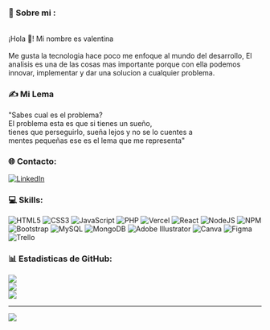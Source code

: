 ### 💫 Sobre mi :
<br>¡Hola 👋! Mi nombre es valentina <br>
<br>Me gusta la tecnologia hace poco me enfoque al mundo del desarrollo, El analisis es una de las cosas mas importante porque con ella podemos innovar, implementar y dar una solucion a cualquier problema.<br>


### ✍️ Mi Lema
"Sabes cual es el problema?<br>El problema esta es que si tienes un sueño,<br>tienes que perseguirlo, sueña lejos y no se lo cuentes a<br>mentes pequeñas ese es el lema que me representa"


### 🌐 Contacto:
[![LinkedIn](https://img.shields.io/badge/LinkedIn-%230077B5.svg?logo=linkedin&logoColor=white)](https://www.linkedin.com/in/JeniferCamachoDesarrolladoraWeb/) 

### 💻 Skills:
![HTML5](https://img.shields.io/badge/html5-%23E34F26.svg?style=for-the-badge&logo=html5&logoColor=white) ![CSS3](https://img.shields.io/badge/css3-%231572B6.svg?style=for-the-badge&logo=css3&logoColor=white) ![JavaScript](https://img.shields.io/badge/javascript-%23323330.svg?style=for-the-badge&logo=javascript&logoColor=%23F7DF1E) ![PHP](https://img.shields.io/badge/php-%23777BB4.svg?style=for-the-badge&logo=php&logoColor=white) ![Vercel](https://img.shields.io/badge/vercel-%23000000.svg?style=for-the-badge&logo=vercel&logoColor=white) ![React](https://img.shields.io/badge/react-%2320232a.svg?style=for-the-badge&logo=react&logoColor=%2361DAFB) ![NodeJS](https://img.shields.io/badge/node.js-6DA55F?style=for-the-badge&logo=node.js&logoColor=white) ![NPM](https://img.shields.io/badge/NPM-%23000000.svg?style=for-the-badge&logo=npm&logoColor=white) ![Bootstrap](https://img.shields.io/badge/bootstrap-%23563D7C.svg?style=for-the-badge&logo=bootstrap&logoColor=white) ![MySQL](https://img.shields.io/badge/mysql-%2300f.svg?style=for-the-badge&logo=mysql&logoColor=white) ![MongoDB](https://img.shields.io/badge/MongoDB-%234ea94b.svg?style=for-the-badge&logo=mongodb&logoColor=white) ![Adobe Illustrator](https://img.shields.io/badge/adobeillustrator-%23FF9A00.svg?style=for-the-badge&logo=adobeillustrator&logoColor=white) ![Canva](https://img.shields.io/badge/Canva-%2300C4CC.svg?style=for-the-badge&logo=Canva&logoColor=white) 	![Figma](https://img.shields.io/badge/figma-%23F24E1E.svg?style=for-the-badge&logo=figma&logoColor=white) ![Trello](https://img.shields.io/badge/Trello-%23026AA7.svg?style=for-the-badge&logo=Trello&logoColor=white)  

<!--### 🏆 Trofeos de GitHub 
![](https://github-profile-trophy.vercel.app/?username=valentinacamacho&theme=onestar&no-frame=false&no-bg=false&margin-w=4)--->

### 📊 Estadisticas de GitHub:
![](https://github-readme-stats.vercel.app/api?username=valentinacamacho&theme=jolly&hide_border=false&include_all_commits=true&count_private=true)<br/>
![](https://github-readme-streak-stats.herokuapp.com/?user=valentinacamacho&theme=jolly&hide_border=false)<br/>
![](https://github-readme-stats.vercel.app/api/top-langs/?username=valentinacamacho&theme=jolly&hide_border=false&include_all_commits=true&count_private=true&layout=compact)

------
[![](https://visitcount.itsvg.in/api?id=valentinacamacho&icon=9&color=1)](https://visitcount.itsvg.in)

<!-- Proudly created with GPRM ( https://gprm.itsvg.in ) -->

